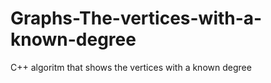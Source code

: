 Graphs-The-vertices-with-a-known-degree
=======================================

C++ algoritm that shows the vertices with a known degree